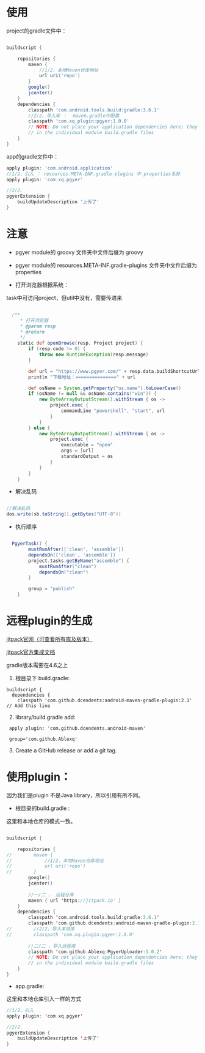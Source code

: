 


# 使用


project的gradle文件中：

```groovy

buildscript {

    repositories {
        maven {
            //1/2、本地Maven仓库地址
            url uri('repo')
        }
        google()
        jcenter()
    }
    dependencies {
        classpath 'com.android.tools.build:gradle:3.6.1'
        //2/2、导入库 ：  maven.gradle中配置
        classpath 'com.xq.plugin:pgyer:1.0.0'
        // NOTE: Do not place your application dependencies here; they belong
        // in the individual module build.gradle files
    }
}


```

app的gradle文件中：

```groovy
apply plugin: 'com.android.application'
//1/2、引入 ： resources.META-INF.gradle-plugins 中 properties名称
apply plugin: 'com.xq.pgyer'

//2/2、
pgyerExtension {
    buildUpdateDescription '上传了'
}

```

# 注意

- pgyer module的 groovy 文件夹中文件后缀为 groovy

- pgyer module的 resources.META-INF.gradle-plugins 文件夹中文件后缀为 properties


- 打开浏览器根据系统：

task中可访问project，但util中没有，需要传进来

```groovy

  /**
     * 打开浏览器
     * @param resp
     * @return
     */
    static def openBrowse(resp, Project project) {
        if (resp.code != 0) {
            throw new RuntimeException(resp.message)
        }

        def url = "https://www.pgyer.com/" + resp.data.buildShortcutUrl
        println "下载地址：===============" + url

        def osName = System.getProperty("os.name").toLowerCase()
        if (osName != null && osName.contains("win")) {
            new ByteArrayOutputStream().withStream { os ->
                project.exec {
                    commandLine "powershell", "start", url
                }
            }
        } else {
            new ByteArrayOutputStream().withStream { os ->
                project.exec {
                    executable = "open"
                    args = [url]
                    standardOutput = os
                }
            }
        }
    }
```
- 解决乱码

```groovy

//解决乱码
dos.write(sb.toString().getBytes("UTF-8"))
```

- 执行顺序

```groovy

  PgyerTask() {
        mustRunAfter(['clean', 'assemble'])
        dependsOn(['clean', 'assemble'])
        project.tasks.getByName("assemble") {
            mustRunAfter("clean")
            dependsOn("clean")
        }

        group = "publish"
    }
```



# 远程plugin的生成

[jitpack官网（可查看所有库及版本）](https://jitpack.io/)

[jitpack官方集成文档](https://jitpack.io/docs/ANDROID/)

gradle版本需要在4.6之上

1) 根目录下 build.gradle:

```
buildscript { 
  dependencies {
    classpath 'com.github.dcendents:android-maven-gradle-plugin:2.1' // Add this line
```

2) library/build.gradle add:

```
 apply plugin: 'com.github.dcendents.android-maven'  

 group='com.github.Ablexq'
```

3) Create a GitHub release or add a git tag.

# 使用plugin： 

因为我们是plugin 不是Java library，所以引用有所不同。

- 根目录的build.gradle : 

这里和本地仓库的模式一致。

```kotlin

buildscript {

    repositories {
//        maven {
//            //1/2、本地Maven仓库地址
//            url uri('repo')
//        }
        google()
        jcenter()
        
        //一/二 、 远程仓库
        maven { url 'https://jitpack.io' }
    }
    dependencies {
        classpath 'com.android.tools.build:gradle:3.6.1'
        classpath 'com.github.dcendents:android-maven-gradle-plugin:2.1' // Add this line
//        //2/2、导入本地库
//        classpath 'com.xq.plugin:pgyer:1.0.0'
        
        //二/二 、导入远程库
        classpath 'com.github.Ablexq:PgyerUploader:1.0.2'
        // NOTE: Do not place your application dependencies here; they belong
        // in the individual module build.gradle files
    }
}

```
- app.gradle:

这里和本地仓库引入一样的方式

```kotlin
//1/2、引入
apply plugin: 'com.xq.pgyer'

//2/2、
pgyerExtension {
    buildUpdateDescription '上传了'
}
```









































